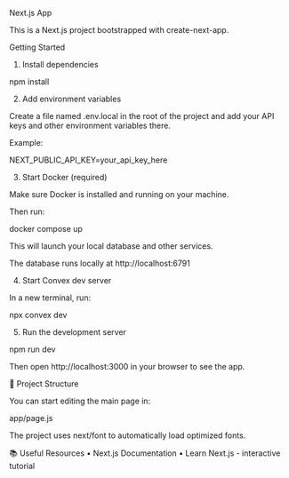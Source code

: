 
Next.js App

This is a Next.js project bootstrapped with create-next-app.

 Getting Started

1. Install dependencies

npm install

2. Add environment variables

Create a file named .env.local in the root of the project and add your API keys and other environment variables there.

Example:

NEXT_PUBLIC_API_KEY=your_api_key_here

3. Start Docker (required)

Make sure Docker is installed and running on your machine.

Then run:

docker compose up

This will launch your local database and other services.

 The database runs locally at http://localhost:6791

4. Start Convex dev server

In a new terminal, run:

npx convex dev

5. Run the development server

npm run dev

Then open http://localhost:3000 in your browser to see the app.

📁 Project Structure

You can start editing the main page in:

app/page.js

The project uses next/font to automatically load optimized fonts.

📚 Useful Resources
	•	Next.js Documentation
	•	Learn Next.js - interactive tutorial

